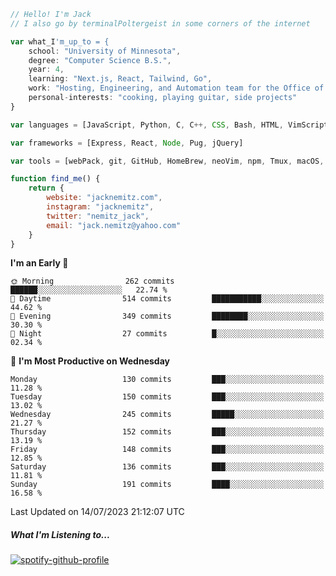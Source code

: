 ```javascript
// Hello! I'm Jack
// I also go by terminalPoltergeist in some corners of the internet

var what_I'm_up_to = {
    school: "University of Minnesota",
    degree: "Computer Science B.S.",
    year: 4,
    learning: "Next.js, React, Tailwind, Go",
    work: "Hosting, Engineering, and Automation team for the Office of Information Technology at UMN",
    personal-interests: "cooking, playing guitar, side projects"
}

var languages = [JavaScript, Python, C, C++, CSS, Bash, HTML, VimScript]

var frameworks = [Express, React, Node, Pug, jQuery]

var tools = [webPack, git, GitHub, HomeBrew, neoVim, npm, Tmux, macOS, Ubuntu, Docker, Nginx]

function find_me() {
    return {
        website: "jacknemitz.com",
        instagram: "jacknemitz",
        twitter: "nemitz_jack",
        email: "jack.nemitz@yahoo.com"
    }
}
```

<!--START_SECTION:waka-->
**I'm an Early 🐤** 

```text
🌞 Morning                262 commits         ██████░░░░░░░░░░░░░░░░░░░   22.74 % 
🌆 Daytime                514 commits         ███████████░░░░░░░░░░░░░░   44.62 % 
🌃 Evening                349 commits         ████████░░░░░░░░░░░░░░░░░   30.30 % 
🌙 Night                  27 commits          █░░░░░░░░░░░░░░░░░░░░░░░░   02.34 % 
```
📅 **I'm Most Productive on Wednesday** 

```text
Monday                   130 commits         ███░░░░░░░░░░░░░░░░░░░░░░   11.28 % 
Tuesday                  150 commits         ███░░░░░░░░░░░░░░░░░░░░░░   13.02 % 
Wednesday                245 commits         █████░░░░░░░░░░░░░░░░░░░░   21.27 % 
Thursday                 152 commits         ███░░░░░░░░░░░░░░░░░░░░░░   13.19 % 
Friday                   148 commits         ███░░░░░░░░░░░░░░░░░░░░░░   12.85 % 
Saturday                 136 commits         ███░░░░░░░░░░░░░░░░░░░░░░   11.81 % 
Sunday                   191 commits         ████░░░░░░░░░░░░░░░░░░░░░   16.58 % 
```



 Last Updated on 14/07/2023 21:12:07 UTC
<!--END_SECTION:waka-->

##### What I'm Listening to...

[![spotify-github-profile](https://spotify-github-profile.vercel.app/api/view?uid=jack.nemitz&cover_image=true&show_offline=true&bar_color=53b14f&bar_color_cover=false&background_color=121212FF)](https://spotify-github-profile.vercel.app/api/view?uid=jack.nemitz&redirect=true)

